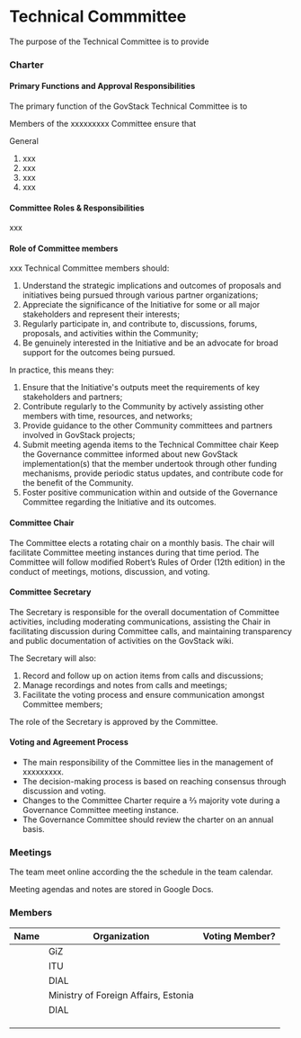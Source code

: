 # Technical Commmittee

The purpose of the Technical Committee is to provide

### Charter

#### Primary Functions and Approval Responsibilities

The primary function of the GovStack Technical Committee is to

Members of the xxxxxxxxx Committee ensure that

General

1. xxx
2. xxx
3. xxx
4. xxx

#### Committee Roles & Responsibilities

xxx

#### Role of Committee members

xxx Technical Committee members should:

1. Understand the strategic implications and outcomes of proposals and initiatives being pursued through various partner organizations;
2. Appreciate the significance of the Initiative for some or all major stakeholders and represent their interests;
3. Regularly participate in, and contribute to, discussions, forums, proposals, and activities within the Community;
4. Be genuinely interested in the Initiative and be an advocate for broad support for the outcomes being pursued.

In practice, this means they:

1. Ensure that the Initiative's outputs meet the requirements of key stakeholders and partners;
2. Contribute regularly to the Community by actively assisting other members with time, resources, and networks;
3. Provide guidance to the other Community committees and partners involved in GovStack projects;
4. Submit meeting agenda items to the Technical Committee chair Keep the Governance committee informed about new GovStack implementation(s) that the member undertook through other funding mechanisms, provide periodic status updates, and contribute code for the benefit of the Community.
5. Foster positive communication within and outside of the Governance Committee regarding the Initiative and its outcomes.

#### Committee Chair

The Committee elects a rotating chair on a monthly basis. The chair will facilitate Committee meeting instances during that time period. The Committee will follow modified Robert’s Rules of Order (12th edition) in the conduct of meetings, motions, discussion, and voting.

#### Committee Secretary

The Secretary is responsible for the overall documentation of Committee activities, including moderating communications, assisting the Chair in facilitating discussion during Committee calls, and maintaining transparency and public documentation of activities on the GovStack wiki.

The Secretary will also:

1. Record and follow up on action items from calls and discussions;
2. Manage recordings and notes from calls and meetings;
3. Facilitate the voting process and ensure communication amongst Committee members;

The role of the Secretary is approved by the Committee.

#### Voting and Agreement Process

* The main responsibility of the Committee lies in the management of xxxxxxxxx.
* The decision-making process is based on reaching consensus through discussion and voting.
* Changes to the Committee Charter require a ⅔ majority vote during a Governance Committee meeting instance.
* The Governance Committee should review the charter on an annual basis.

### Meetings

The team meet online according the the schedule in the team calendar.

Meeting agendas and notes are stored in Google Docs.

### Members

<table><thead><tr><th>Name</th><th>Organization</th><th data-type="select">Voting Member?</th></tr></thead><tbody><tr><td></td><td>GiZ</td><td></td></tr><tr><td></td><td>ITU</td><td></td></tr><tr><td></td><td>DIAL</td><td></td></tr><tr><td></td><td>Ministry of Foreign Affairs, Estonia</td><td></td></tr><tr><td></td><td>DIAL</td><td></td></tr><tr><td></td><td></td><td></td></tr><tr><td></td><td></td><td></td></tr><tr><td></td><td></td><td></td></tr></tbody></table>
